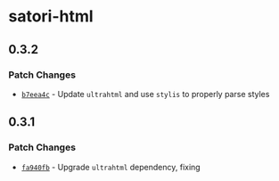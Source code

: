 # satori-html

## 0.3.2

### Patch Changes

- [`b7eea4c`](https://github.com/natemoo-re/satori-html/commit/b7eea4c25e5fbc597c1631074445ecf6b6a56790) - Update `ultrahtml` and use `stylis` to properly parse styles

## 0.3.1

### Patch Changes

- [`fa940fb`](https://github.com/natemoo-re/satori-html/commit/fa940fb7c31731e5aedc5e343c878cd6e1bb8f1b) - Upgrade `ultrahtml` dependency, fixing <style> inlining behavior

* [`8c20f51`](https://github.com/natemoo-re/satori-html/commit/8c20f51e8fb578c829a343f7400c5b29bdd8c3bc) - Fix `:` being stripped from absolute URLs

## 0.3.0

### Minor Changes

- [`ba1ee5e`](https://github.com/natemoo-re/satori-html/commit/ba1ee5e91dd6d8165b35c668b1718921c6950442) - Automatically convert Tailwind classes to the special `tw` prop

## 0.2.0

### Minor Changes

- [`28fb172`](https://github.com/natemoo-re/satori-html/commit/28fb1726028820605a1ec406edf5a16aa1aef718) - **NEW** Automatically inline `style` tags directly to matching elements.

  ```diff
    import { html } from 'satori-html';

  - const markup = html`<div style="color:red">Hello world</div>`;
  + const markup = html`<div>Hello world</div><style>div { color: red; }</style>`
  ```

## 0.1.0

### Minor Changes

- [`c64fc25`](https://github.com/natemoo-re/satori-html/commit/c64fc257c6c726d81a500e6735bd70fe8a4f2f9a) - Update `html` to be synchronous

## 0.0.2

### Patch Changes

- [`3ed0921`](https://github.com/natemoo-re/satori-html/commit/3ed0921f44d4088090eaa55501aa2fd273d1cd38) - Update README
